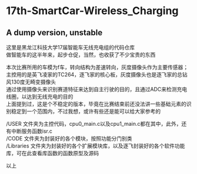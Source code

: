 # 17th-SmartCar-Wireless_Charging
## A dump version, unstable

这里是黑龙江科技大学17届智能车无线充电组的代码仓库\
做智能车的这半年来，起步仓促，当然，也收获了不少宝贵的东西


本次比赛所用的车模为f车，转向结构为差速转向，灰度摄像头作为主要传感器；主控用的是英飞凌家的TC264，逐飞家的核心板，灰度摄像头也是逐飞家的总钻风130度无畸变摄像头\
通过使用摄像头来识别赛道特征来达到自主行驶的目的，且通过ADC来检测充电线圈，以达到无线充电的目的\
上面提到过，这是个不稳定的版本，毕竟在比赛结束前还没法讲一些基础元素的识别稳定到一个范围内，不过我想，或许有些还是能可以给大家参考的


/USER 文件夹为主控代码，cpu0_main.c以及cpu1_main.c都在其中，此外，还有中断服务函数isr.c\
/CODE 文件夹为封装好的各个模块，按照功能分门别类\
/Libraries 文件夹为封装好的各个扩展模块库，以及逐飞封装好的各个软件功能库，可在此查看库函数的函数原型及源码


以上
